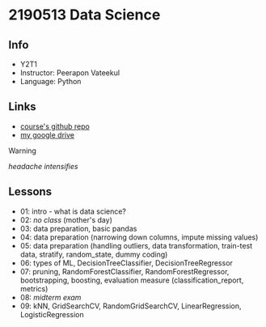 # 2190513 Data Science

## Info
- Y2T1
- Instructor: Peerapon Vateekul
- Language: Python

## Links
- [course's github repo](https://github.com/pvateekul/2190513_DS-ICE_2024s1)
- [my google drive](https://drive.google.com/drive/folders/12Q835RvD0TF1pT5gWEFnDRp9v0ECDdvm?usp=sharing)

> [!WARNING]
> *headache intensifies*

## Lessons
- 01: intro - what is data science?
- 02: *no class* (mother's day)
- 03: data preparation, basic pandas
- 04: data preparation (narrowing down columns, impute missing values)
- 05: data preparation (handling outliers, data transformation, train-test data, stratify, random_state, dummy coding)
- 06: types of ML, DecisionTreeClassifier, DecisionTreeRegressor
- 07: pruning, RandomForestClassifier, RandomForestRegressor, bootstrapping, boosting, evaluation measure (classification_report, metrics)
- 08: *midterm exam*
- 09: kNN, GridSearchCV, RandomGridSearchCV, LinearRegression, LogisticRegression